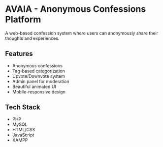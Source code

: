 # AVAIA - Anonymous Confessions Platform

A web-based confession system where users can anonymously share their thoughts and experiences.

## Features
- Anonymous confessions
- Tag-based categorization
- Upvote/Downvote system
- Admin panel for moderation
- Beautiful animated UI
- Mobile-responsive design

## Tech Stack
- PHP
- MySQL
- HTML/CSS
- JavaScript
- XAMPP